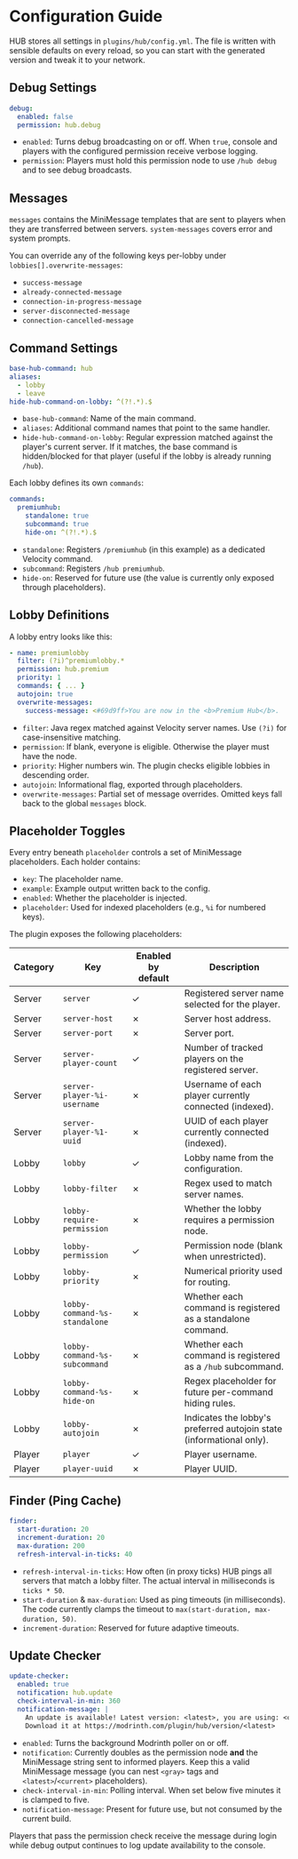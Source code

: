 # Configuration Guide

HUB stores all settings in `plugins/hub/config.yml`. The file is written with sensible defaults on every reload, so you
can start with the generated version and tweak it to your network.

## Debug Settings

```yaml
debug:
  enabled: false
  permission: hub.debug
```

- `enabled`: Turns debug broadcasting on or off. When `true`, console and players with the configured permission receive
  verbose logging.
- `permission`: Players must hold this permission node to use `/hub debug` and to see debug broadcasts.

## Messages

`messages` contains the MiniMessage templates that are sent to players when they are transferred between servers.
`system-messages` covers error and system prompts.

You can override any of the following keys per-lobby under `lobbies[].overwrite-messages`:

- `success-message`
- `already-connected-message`
- `connection-in-progress-message`
- `server-disconnected-message`
- `connection-cancelled-message`

## Command Settings

```yaml
base-hub-command: hub
aliases:
  - lobby
  - leave
hide-hub-command-on-lobby: ^(?!.*).$
```

- `base-hub-command`: Name of the main command.
- `aliases`: Additional command names that point to the same handler.
- `hide-hub-command-on-lobby`: Regular expression matched against the player\'s current server. If it matches, the base
  command is hidden/blocked for that player (useful if the lobby is already running `/hub`).

Each lobby defines its own `commands`:

```yaml
commands:
  premiumhub:
    standalone: true
    subcommand: true
    hide-on: ^(?!.*).$
```

- `standalone`: Registers `/premiumhub` (in this example) as a dedicated Velocity command.
- `subcommand`: Registers `/hub premiumhub`.
- `hide-on`: Reserved for future use (the value is currently only exposed through placeholders).

## Lobby Definitions

A lobby entry looks like this:

```yaml
- name: premiumlobby
  filter: (?i)^premiumlobby.*
  permission: hub.premium
  priority: 1
  commands: { ... }
  autojoin: true
  overwrite-messages:
    success-message: <#69d9ff>You are now in the <b>Premium Hub</b>.
```

- `filter`: Java regex matched against Velocity server names. Use `(?i)` for case-insensitive matching.
- `permission`: If blank, everyone is eligible. Otherwise the player must have the node.
- `priority`: Higher numbers win. The plugin checks eligible lobbies in descending order.
- `autojoin`: Informational flag, exported through placeholders.
- `overwrite-messages`: Partial set of message overrides. Omitted keys fall back to the global `messages` block.

## Placeholder Toggles

Every entry beneath `placeholder` controls a set of MiniMessage placeholders. Each holder contains:

- `key`: The placeholder name.
- `example`: Example output written back to the config.
- `enabled`: Whether the placeholder is injected.
- `placeholder`: Used for indexed placeholders (e.g., `%i` for numbered keys).

The plugin exposes the following placeholders:

| Category | Key | Enabled by default | Description |
| --- | --- | --- | --- |
| Server | `server` | ✓ | Registered server name selected for the player. |
| Server | `server-host` | ✗ | Server host address. |
| Server | `server-port` | ✗ | Server port. |
| Server | `server-player-count` | ✓ | Number of tracked players on the registered server. |
| Server | `server-player-%i-username` | ✗ | Username of each player currently connected (indexed). |
| Server | `server-player-%1-uuid` | ✗ | UUID of each player currently connected (indexed). |
| Lobby | `lobby` | ✓ | Lobby name from the configuration. |
| Lobby | `lobby-filter` | ✗ | Regex used to match server names. |
| Lobby | `lobby-require-permission` | ✗ | Whether the lobby requires a permission node. |
| Lobby | `lobby-permission` | ✓ | Permission node (blank when unrestricted). |
| Lobby | `lobby-priority` | ✗ | Numerical priority used for routing. |
| Lobby | `lobby-command-%s-standalone` | ✗ | Whether each command is registered as a standalone command. |
| Lobby | `lobby-command-%s-subcommand` | ✗ | Whether each command is registered as a `/hub` subcommand. |
| Lobby | `lobby-command-%s-hide-on` | ✗ | Regex placeholder for future per-command hiding rules. |
| Lobby | `lobby-autojoin` | ✗ | Indicates the lobby\'s preferred autojoin state (informational only). |
| Player | `player` | ✓ | Player username. |
| Player | `player-uuid` | ✗ | Player UUID. |

## Finder (Ping Cache)

```yaml
finder:
  start-duration: 20
  increment-duration: 20
  max-duration: 200
  refresh-interval-in-ticks: 40
```

- `refresh-interval-in-ticks`: How often (in proxy ticks) HUB pings all servers that match a lobby filter. The actual
  interval in milliseconds is `ticks * 50`.
- `start-duration` & `max-duration`: Used as ping timeouts (in milliseconds). The code currently clamps the timeout to
  `max(start-duration, max-duration, 50)`.
- `increment-duration`: Reserved for future adaptive timeouts.

## Update Checker

```yaml
update-checker:
  enabled: true
  notification: hub.update
  check-interval-in-min: 360
  notification-message: |
    An update is available! Latest version: <latest>, you are using: <current>
    Download it at https://modrinth.com/plugin/hub/version/<latest>
```

- `enabled`: Turns the background Modrinth poller on or off.
- `notification`: Currently doubles as the permission node **and** the MiniMessage string sent to informed players. Keep
  this a valid MiniMessage message (you can nest `<gray>` tags and `<latest>`/`<current>` placeholders).
- `check-interval-in-min`: Polling interval. When set below five minutes it is clamped to five.
- `notification-message`: Present for future use, but not consumed by the current build.

Players that pass the permission check receive the message during login while debug output continues to log update
availability to the console.
